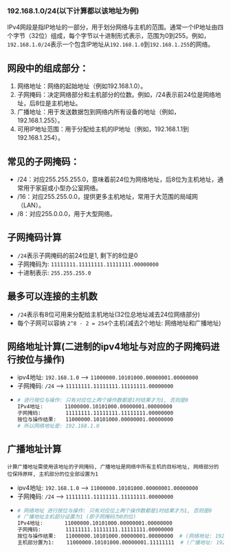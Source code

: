### 192.168.1.0/24(以下计算都以该地址为例)
IPv4网段是指IP地址的一部分，用于划分网络与主机的范围。通常一个IP地址由四个字节（32位）组成，每个字节以十进制形式表示，范围为0到255。例如，`192.168.1.0/24`表示一个包含IP地址从`192.168.1.0`到`192.168.1.255`的网络。

## 网段中的组成部分：
  1. 网络地址：网络的起始地址（例如192.168.1.0）。
  2. 子网掩码：决定网络部分和主机部分的位数。例如，/24表示前24位是网络地址，后8位是主机地址。
  3. 广播地址：用于发送数据包到网络内所有设备的地址（例如，192.168.1.255）。
  4. 可用IP地址范围：用于分配给主机的IP地址（例如，192.168.1.1到192.168.1.254）。
## 常见的子网掩码：
  - /24：对应255.255.255.0，意味着前24位为网络地址，后8位为主机地址，通常用于家庭或小型办公室网络。
  - /16：对应255.255.0.0，提供更多主机地址，常用于大范围的局域网（LAN）。
  - /8：对应255.0.0.0，用于大型网络。

## 子网掩码计算
- `/24`表示子网掩码的前24位是1, 剩下的8位是0
- 子网掩码为: `11111111.11111111.11111111.00000000`
- 十进制表示: `255.255.255.0`

## 最多可以连接的主机数
- `/24`表示有8位可用来分配给主机地址(32位总地址减去24位网络部分)
- 每个子网可以容纳 `2^8 - 2 = 254`个主机(减去2个地址: 网络地址和广播地址)

## 网络地址计算(二进制的ipv4地址与对应的子网掩码进行按位与操作)
- ipv4地址: `192.168.1.0` --> `11000000.10101000.00000001.00000000`
- 子网掩码: `/24` --> `11111111.11111111.11111111.00000000`
- ```bash
  # 进行按位与操作: 只有对应位上两个操作数都是1时结果才为1, 否则是0
  IPv4地址:       11000000.10101000.00000001.00000000
  子网掩码:        11111111.11111111.11111111.00000000
  按位与操作结果:   11000000.10101000.00000001.00000000
  # 所以网络地址是: 192.168.1.0
  ```

## 广播地址计算
`计算广播地址需使用该地址的子网掩码, 广播地址是网络中所有主机的目标地址, 网络部分的位保持原样, 主机部分的位全部设置为1`
- ipv4地址: `192.168.1.0` --> `11000000.10101000.00000001.00000000`
- 子网掩码: `/24` --> `11111111.11111111.11111111.00000000`
- ```bash
  # 网络地址 进行按位与操作: 只有对应位上两个操作数都是1时结果才为1, 否则是0
  # 广播地址主机部分设置为1 (即子网掩码为0的位)
  IPv4地址:       11000000.10101000.00000001.00000000
  子网掩码:        11111111.11111111.11111111.00000000
  按位与操作结果:   11000000.10101000.00000001.00000000  # (网络地址: 192.168.1.0)
  主机部分置为1:    11000000.10101000.00000001.11111111  # (广播地址: 192.168.1.255)
  ```
  
